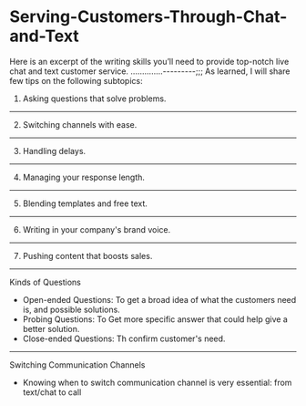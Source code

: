 # Serving-Customers-Through-Chat-and-Text
Here is an excerpt of the writing skills you’ll need to provide top-notch live chat and text customer service.
..............---------;;;
As learned, I will share few tips on the following subtopics:
1. Asking questions that solve problems.
---
2. Switching channels with ease.
---
3. Handling delays.
---
4. Managing your response length.
----
5. Blending templates and free text.
---
6. Writing in your company's brand voice.
---
7. Pushing content that boosts sales.

---
Kinds of Questions
- Open-ended Questions: To get a broad idea of what the customers need is, and possible solutions.
- Probing Questions: To Get more specific answer that could help give a better solution.
- Close-ended Questions: Th confirm customer's need.

--- 
Switching Communication Channels
- Knowing when to switch communication channel is very essential: from text/chat to call
